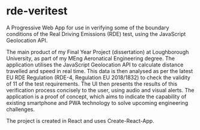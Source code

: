 # rde-veritest
A Progressive Web App for use in verifying some of the boundary conditions of the Real Driving Emissions (RDE) test, using the JavaScript Geolocation API.

The main product of my Final Year Project (dissertation) at Loughborough University, as part of my MEng Aeronatical Engineering degree.  The application utilises the JavaScript Geolocation API to calculate distance travelled and speed in real time. This data is then analysed as per the latest EU RDE Regulation (RDE-4, Regulation EU 2018/1832) to check the validity of 11 of the test requirements. The UI then presents the results of this verification process concisely to the user, using audio and visual alerts. The application is a proof of concept, which aims to indicate the capability of existing smartphone and PWA technology to solve upcoming engineering challenges.

The project is created in React and uses Create-React-App.
